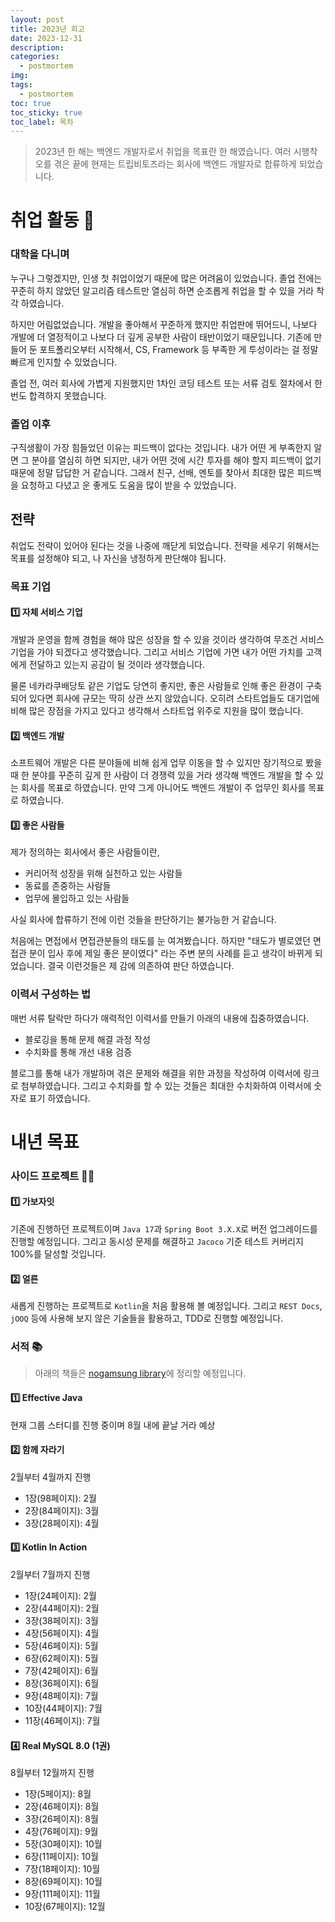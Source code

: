 ```yaml
---
layout: post
title: 2023년 회고
date: 2023-12-31
description: 
categories:
  - postmortem
img: 
tags:
  - postmortem
toc: true
toc_sticky: true
toc_label: 목차
---
```


> 2023년 한 해는 백엔드 개발자로서 취업을 목표란 한 해였습니다. 여러 시행착오를 겪은 끝에 현재는 트립비토즈라는 회사에 백엔드 개발자로 합류하게 되었습니다.

# 취업 활동 💼

### 대학을 다니며

누구나 그렇겠지만, 인생 첫 취업이었기 때문에 많은 어려움이 있었습니다. 졸업 전에는 꾸준히 하지 않았던 알고리즘 테스트만 열심히 하면 순조롭게 취업을 할 수 있을 거라 착각 하였습니다.

하지만 어림없었습니다. 개발을 좋아해서 꾸준하게 했지만 취업판에 뛰어드니, 나보다 개발에 더 열정적이고 나보다 더 깊게 공부한 사람이 태반이었기 때문입니다. 기존에 만들어 둔 포트폴리오부터 시작해서, CS, Framework 등 부족한 게 투성이라는 걸 정말 빠르게 인지할 수 있었습니다. 

졸업 전, 여러 회사에 가볍게 지원했지만 1차인 코딩 테스트 또는 서류 검토 절차에서 한 번도 합격하지 못했습니다. 

### 졸업 이후

구직생활이 가장 힘들었던 이유는 피드백이 없다는 것입니다. 내가 어떤 게 부족한지 알면 그 분야를 열심히 하면 되지만, 내가 어떤 것에 시간 투자를 해야 할지 피드백이 없기 때문에 정말 답답한 거 같습니다. 그래서 친구, 선배, 멘토를 찾아서 최대한 많은 피드백을 요청하고 다녔고 운 좋게도 도움을 많이 받을 수 있었습니다.

## 전략

취업도 전략이 있어야 된다는 것을 나중에 깨닫게 되었습니다. 전략을 세우기 위해서는 목표를 설정해야 되고, 나 자신을 냉정하게 판단해야 됩니다.

### 목표 기업

#### 1️⃣ 자체 서비스 기업

개발과 운영을 함께 경험을 해야 많은 성장을 할 수 있을 것이라 생각하여 무조건 서비스 기업을 가야 되겠다고 생각했습니다. 그리고 서비스 기업에 가면 내가 어떤 가치를 고객에게 전달하고 있는지 공감이 될 것이라 생각했습니다. 

물론 네카라쿠배당토 같은 기업도 당연히 좋지만, 좋은 사람들로 인해 좋은 환경이 구축되어 있다면 회사에 규모는 딱히 상관 쓰지 않았습니다. 오히려 스타트업들도 대기업에 비해 많은 장점을 가지고 있다고 생각해서 스타트업 위주로 지원을 많이 했습니다.

#### 2️⃣ 백엔드 개발

소프트웨어 개발은 다른 분야들에 비해 쉽게 업무 이동을 할 수 있지만 장기적으로 봤을 때 한 분야를 꾸준히 깊게 한 사람이 더 경쟁력 있을 거라 생각해 백엔드 개발을 할 수 있는 회사를 목표로 하였습니다. 만약 그게 아니어도 백엔드 개발이 주 업무인 회사를 목표로 하였습니다.

#### 3️⃣ 좋은 사람들

제가 정의하는 회사에서 좋은 사람들이란,

- 커리어적 성장을 위해 실천하고 있는 사람들
- 동료를 존중하는 사람들
- 업무에 몰입하고 있는 사람들

사실 회사에 합류하기 전에 이런 것들을 판단하기는 불가능한 거 같습니다.

처음에는 면접에서 면접관분들의 태도를 눈 여겨봤습니다. 하지만 "태도가 별로였던 면접관 분이 입사 후에 제일 좋은 분이였다" 라는 주변 분의 사례를 듣고 생각이 바뀌게 되었습니다. 결국 이런것들은 제 감에 의존하여 판단 하였습니다.

### 이력서 구성하는 법

매번 서류 탈락만 하다가 매력적인 이력서를 만들기 아래의 내용에 집중하였습니다.

- 블로깅을 통해 문제 해결 과정 작성
- 수치화를 통해 개선 내용 검증

블로그를 통해 내가 개발하며 겪은 문제와 해결을 위한 과정을 작성하여 이력서에 링크로 첨부하였습니다. 그리고 수치화를 할 수 있는 것들은 최대한 수치화하여 이력서에 숫자로 표기 하였습니다.

# 내년 목표

### 사이드 프로젝트 🚴🏻

#### 1️⃣ 가보자잇

기존에 진행하던 프로젝트이며 `Java 17`과 `Spring Boot 3.X.X`로 버전 업그레이드를 진행할 예정입니다. 그리고 동시성 문제를 해결하고 `Jacoco` 기준 테스트 커버리지 100%를 달성할 것입니다.

#### 2️⃣ 얼른

새롭게 진행하는 프로젝트로 `Kotlin`을 처음 활용해 볼 예정입니다. 그리고 `REST Docs`, `jOOQ` 등에 사용해 보지 않은 기술들을 활용하고, TDD로 진행할 예정입니다.

### 서적 📚

> 아래의 책들은 [nogamsung library](https://nogamsung.gitbook.io/library/)에 정리할 예정입니다.

#### 1️⃣ Effective Java

현재 그룹 스터디를 진행 중이며 8월 내에 끝날 거라 예상

#### 2️⃣ 함께 자라기

2월부터 4월까지 진행

- 1장(98페이지): 2월
- 2장(84페이지): 3월
- 3장(28페이지): 4월

#### 3️⃣ Kotlin In Action

2월부터 7월까지 진행

- 1장(24페이지): 2월
- 2장(44페이지): 2월
- 3장(38페이지): 3월
- 4장(56페이지): 4월
- 5장(46페이지): 5월
- 6장(62페이지): 5월
- 7장(42페이지): 6월
- 8장(36페이지): 6월
- 9장(48페이지): 7월
- 10장(44페이지): 7월
- 11장(46페이지): 7월

#### 4️⃣ Real MySQL 8.0 (1권)

8월부터 12월까지 진행
 
- 1장(5페이지): 8월
- 2장(46페이지): 8월
- 3장(26페이지): 8월
- 4장(76페이지): 9월
- 5장(30페이지): 10월
- 6장(11페이지): 10월
- 7장(18페이지): 10월
- 8장(69페이지): 10월
- 9장(111페이지): 11월
- 10장(67페이지): 12월
